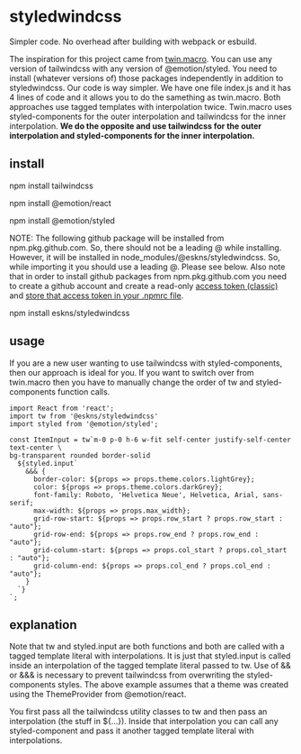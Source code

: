 # styledwindcss
Simpler code. No overhead after building with webpack or esbuild.

The inspiration for this project came from [twin.macro](https://github.com/ben-rogerson/twin.macro). You can use any version of tailwindcss with any version of @emotion/styled. You need to install (whatever versions of) those packages independently in addition to styledwindcss. Our code is way simpler. We have one file index.js and it has 4 lines of code and it allows you to do the samething as twin.macro. Both approaches use tagged templates with interpolation twice. Twin.macro uses styled-components for the outer interpolation and tailwindcss for the inner interpolation. **We do the opposite and use tailwindcss for the outer interpolation and styled-components for the inner interpolation.**  

## install
npm install tailwindcss

npm install @emotion/react

npm install @emotion/styled

NOTE: The following github package will be installed from npm.pkg.github.com. So, there should not be a leading @ while installing. However, it will be installed in
node_modules/@eskns/styledwindcss. So, while importing it you should use a leading @. Please see below. Also note that in order to install github packages from npm.pkg.github.com you need to create a github account and create a read-only [access token (classic)](https://docs.github.com/en/packages/learn-github-packages/introduction-to-github-packages#authenticating-to-github-packages) and [store that access token in your .npmrc file](https://docs.github.com/en/packages/working-with-a-github-packages-registry/working-with-the-npm-registry).

npm install eskns/styledwindcss

## usage

If you are a new user wanting to use tailwindcss with styled-components, then our approach is ideal for you. If you want to switch over from twin.macro then you have to manually change the order of tw and styled-components function calls.

```
import React from 'react';
import tw from '@eskns/styledwindcss'
import styled from '@emotion/styled';

const ItemInput = tw`m-0 p-0 h-6 w-fit self-center justify-self-center text-center \
bg-transparent rounded border-solid
  ${styled.input`
    &&& {
      border-color: ${props => props.theme.colors.lightGrey};
      color: ${props => props.theme.colors.darkGrey};
      font-family: Roboto, 'Helvetica Neue', Helvetica, Arial, sans-serif;
      max-width: ${props => props.max_width};
      grid-row-start: ${props => props.row_start ? props.row_start : "auto"};
      grid-row-end: ${props => props.row_end ? props.row_end : "auto"};
      grid-column-start: ${props => props.col_start ? props.col_start : "auto"};
      grid-column-end: ${props => props.col_end ? props.col_end : "auto"};
    }
  `}
`;
```
## explanation

Note that tw and styled.input are both functions and both are called with a tagged template literal with interpolations. It is just that styled.input is called inside an interpolation of the tagged template literal passed to tw. Use of && or &&& is necessary to prevent tailwindcss from overwriting the styled-components styles. The above example assumes that a theme was created using the ThemeProvider from @emotion/react.

You first pass all the tailwindcss utility classes to tw and then pass an interpolation (the stuff in ${...}). Inside that interpolation you can call any styled-component and pass it another tagged template literal with interpolations.

